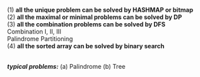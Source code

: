 (1) **all the unique problem can be solved by HASHMAP or bitmap**</br>
(2) **all the maximal or minimal problems can be solved by DP**</br>
(3) **all the combination problems can be solved by DFS**</br>
     Combination I, II, III</br>
     Palindrome Partitioning</br>
(4) **all the sorted array can be solved by binary search**</br></br>

***typical problems:***
(a) Palindrome
(b) Tree
